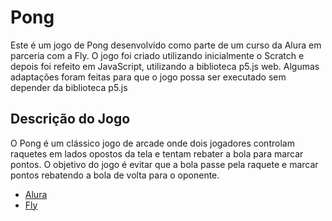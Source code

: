 # Pong

<p>Este é um jogo de Pong desenvolvido como parte de um curso da Alura em parceria com a Fly. O jogo foi criado 
utilizando inicialmente o Scratch e depois foi refeito em JavaScript, utilizando a biblioteca p5.js web. Algumas adaptações
  foram feitas para que o jogo possa ser executado sem depender da biblioteca p5.js</p>

## Descrição do Jogo

O Pong é um clássico jogo de arcade onde dois jogadores controlam raquetes em lados opostos da tela e tentam rebater a bola para marcar 
pontos. O objetivo do jogo é evitar que a bola passe pela raquete e marcar pontos rebatendo a bola de volta para o oponente.


- [Alura](https://www.alura.com.br/)
- [Fly](https://www.linkedin.com/company/flyeducacao)
